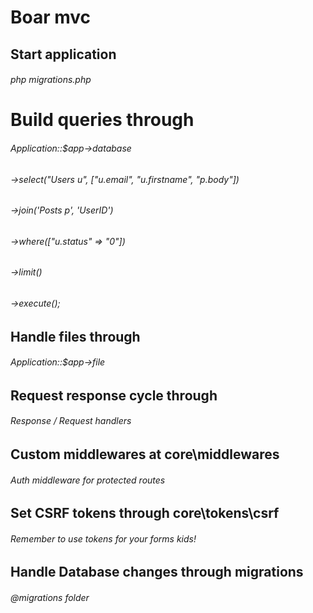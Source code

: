 # Boar mvc

## Start application 
###### php migrations.php

# Build queries through 

###### Application::$app->database
###### ->select("Users u", ["u.email", "u.firstname", "p.body"])
###### ->join('Posts p', 'UserID')
###### ->where(["u.status" => "0"])
###### ->limit()
###### ->execute();

## Handle files through 

###### Application::$app->file

## Request response cycle through 

###### Response / Request handlers

## Custom middlewares at core\middlewares

###### Auth middleware for protected routes

## Set CSRF tokens through core\tokens\csrf

###### Remember to use tokens for your forms kids!

## Handle Database changes through migrations

###### @migrations folder
